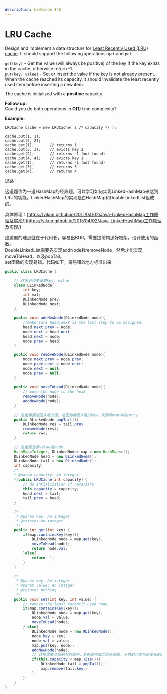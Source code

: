 ```yaml
---
description: Leetcode 146
---
```


# LRU Cache

Design and implement a data structure for [Least Recently Used \(LRU\) cache](https://en.wikipedia.org/wiki/Cache_replacement_policies#LRU). It should support the following operations: `get` and `put`.

`get(key)` - Get the value \(will always be positive\) of the key if the key exists in the cache, otherwise return -1.  
 `put(key, value)` - Set or insert the value if the key is not already present. When the cache reached its capacity, it should invalidate the least recently used item before inserting a new item.

The cache is initialized with a **positive** capacity.

**Follow up:**  
 Could you do both operations in **O\(1\)** time complexity?

**Example:**

```text
LRUCache cache = new LRUCache( 2 /* capacity */ );

cache.put(1, 1);
cache.put(2, 2);
cache.get(1);       // returns 1
cache.put(3, 3);    // evicts key 2
cache.get(2);       // returns -1 (not found)
cache.put(4, 4);    // evicts key 1
cache.get(1);       // returns -1 (not found)
cache.get(3);       // returns 3
cache.get(4);       // returns 4
```

思路：

这道题作为一道HashMap的经典题，可以学习如何实现LinkedHashMap来达到LRU的功能。LinkedHashMap的实现是由HashMap和DoubleLinkedList组成的。

具体原理：[https://yikun.github.io/2015/04/02/Java-LinkedHashMap工作原理及实现/](https://yikun.github.io/2015/04/02/Java-LinkedHashMap工作原理及实现/)

这道题的难点就在于代码长，容易出BUG。需要提前构思好框架，设计使用的函数。  
DoubleLinkedList需要先实现addNode和removeNode，然后才能实现moveToHead，以及popTail。  
set函数的实现易错。代码如下，将易错的地方标准出来

```java
public class LRUCache {
    
    // 这里必须要设置key, value
    class DLinkedNode{
        int key;
        int val;
        DLinkedNode prev;
        DLinkedNode next;
    }
    
    public void addNewNode(DLinkedNode node){ 
        //make sure head.next is the last step to be assigned.
        head.next.prev = node;
        node.next = head.next;
        head.next = node;
        node.prev = head;
    }
    
    public void removeNode(DLinkedNode node){
        node.next.prev = node.prev;
        node.prev.next = node.next;
        node.next = null;
        node.prev = null;
    }
    
    public void moveToHead(DLinkedNode node){
        // move the node to the head
        removeNode(node);
        addNewNode(node);
    }
    
    // 这里需要返回末尾的值，是因为需要末尾的key，来删除map中的entry
    public DLinkedNode popTail(){
        DLinkedNode res = tail.prev;
        removeNode(res);
        return res;
    }
    
    // 这里要注意value是node
    HashMap<Integer, DLinkedNode> map = new HashMap<>();
    DLinkedNode head = new DLinkedNode();
    DLinkedNode tail = new DLinkedNode();
    int capacity;
    /*
    * @param capacity: An integer
    */public LRUCache(int capacity) {
        // do intialization if necessary
        this.capacity = capacity;
        head.next = tail;
        tail.prev = head;
    }

    /*
     * @param key: An integer
     * @return: An integer
     */
    public int get(int key) {
        if(map.containsKey(key)){
            DLinkedNode node = map.get(key);
            moveToHead(node);
            return node.val;
        }else{
            return -1;
        }
    }

    /*
     * @param key: An integer
     * @param value: An integer
     * @return: nothing
     */
    public void set(int key, int value) {
        // remove the least recently used node
        if(map.containsKey(key)){
            DLinkedNode node = map.get(key);
            node.val = value;
            moveToHead(node);
        } else{
            DLinkedNode node = new DLinkedNode();
            node.key = key;
            node.val = value;
            map.put(key, node);
            addNewNode(node);
            // 这里需要注意删除的顺序，是先放完值之后再删除，不然的可能将新更新的值提前删掉
            if(this.capacity < map.size()){
                DLinkedNode tail = popTail();
                map.remove(tail.key);
            }
        }
    }
}
```



